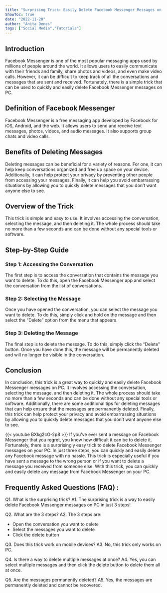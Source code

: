 ```yaml
---
title: "Surprising Trick: Easily Delete Facebook Messenger Messages on PC in Just 3 Steps!"
ShowToc: true 
date: "2022-11-20"
author: "Anita Denes" 
tags: ["Social Media","Tutorials"]
---
```

## Introduction

Facebook Messenger is one of the most popular messaging apps used by millions of people around the world. It allows users to easily communicate with their friends and family, share photos and videos, and even make video calls. However, it can be difficult to keep track of all the conversations and messages that are sent and received. Fortunately, there is a simple trick that can be used to quickly and easily delete Facebook Messenger messages on PC.

## Definition of Facebook Messenger

Facebook Messenger is a free messaging app developed by Facebook for iOS, Android, and the web. It allows users to send and receive text messages, photos, videos, and audio messages. It also supports group chats and video calls.

## Benefits of Deleting Messages

Deleting messages can be beneficial for a variety of reasons. For one, it can help keep conversations organized and free up space on your device. Additionally, it can help protect your privacy by preventing other people from accessing your messages. Finally, it can help you avoid embarrassing situations by allowing you to quickly delete messages that you don’t want anyone else to see.

## Overview of the Trick

This trick is simple and easy to use. It involves accessing the conversation, selecting the message, and then deleting it. The whole process should take no more than a few seconds and can be done without any special tools or software.

## Step-by-Step Guide

### Step 1: Accessing the Conversation

The first step is to access the conversation that contains the message you want to delete. To do this, open the Facebook Messenger app and select the conversation from the list of conversations.

### Step 2: Selecting the Message

Once you have opened the conversation, you can select the message you want to delete. To do this, simply click and hold on the message and then select the “Delete” option from the menu that appears.

### Step 3: Deleting the Message

The final step is to delete the message. To do this, simply click the “Delete” button. Once you have done this, the message will be permanently deleted and will no longer be visible in the conversation.

## Conclusion

In conclusion, this trick is a great way to quickly and easily delete Facebook Messenger messages on PC. It involves accessing the conversation, selecting the message, and then deleting it. The whole process should take no more than a few seconds and can be done without any special tools or software. Additionally, there are some additional tips for deleting messages that can help ensure that the messages are permanently deleted. Finally, this trick can help protect your privacy and avoid embarrassing situations by allowing you to quickly delete messages that you don’t want anyone else to see.

{{< youtube BXkg2cG-2p8 >}} 
If you've ever sent a message on Facebook Messenger that you regret, you know how difficult it can be to delete it. Fortunately, there is a surprisingly easy trick to delete Facebook Messenger messages on your PC. In just three steps, you can quickly and easily delete any Facebook message with no hassle. This trick is especially useful if you have sent a message to the wrong person or if you want to delete a message you received from someone else. With this trick, you can quickly and easily delete any message from Facebook Messenger on your PC.

## Frequently Asked Questions (FAQ) :
Q1. What is the surprising trick?
A1. The surprising trick is a way to easily delete Facebook Messenger messages on PC in just 3 steps!

Q2. What are the 3 steps?
A2. The 3 steps are: 
- Open the conversation you want to delete
- Select the messages you want to delete
- Click the delete button

Q3. Does this trick work on mobile devices?
A3. No, this trick only works on PC.

Q4. Is there a way to delete multiple messages at once?
A4. Yes, you can select multiple messages and then click the delete button to delete them all at once.

Q5. Are the messages permanently deleted?
A5. Yes, the messages are permanently deleted and cannot be recovered.


